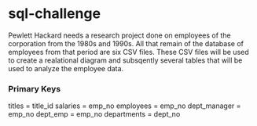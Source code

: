 # sql-challenge

Pewlett Hackard needs a research project done on employees of the corporation from the 1980s and 1990s. All that remain of the database of employees from that period are six CSV files. These CSV files will be used to create a realational diagram and subsqently several tables that will be used to analyze the employee data.

### Primary Keys

titles = title_id
salaries = emp_no
employees = emp_no
dept_manager = emp_no
dept_emp = emp_no
departments = dept_no
